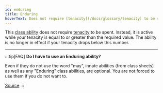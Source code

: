 ```yaml
---
id: enduring
title: Enduring
hoverText: Does not require [tenacity](/docs/glossary/tenacity) to be spent. Instead, it is active while your tenacity is equal to or greater than the required value. The ability is no longer in effect if your tenacity drops below this number.
---
```


This [class ability](/docs/battles/adventurer-turn/class-ability) does not require [tenacity](/docs/glossary/tenacity) to be spent. Instead, it is active while your tenacity is equal to or greater than the required value. The ability is no longer in effect if your tenacity drops below this number.

---

:::tip[FAQ]
**Do I have to use an Enduring ability?**

Even if they do not use the word "may", innate abilities (from class sheets) as well as any "Enduring" class abilities, are optional. You are not forced to use them if you do not want to.

<a href="https://support.chiptheorygames.com/support/solutions/articles/33000293229" target="_blank">Source</a>
:::
